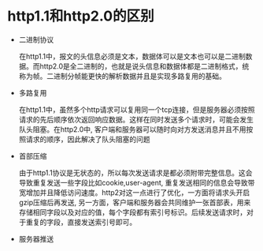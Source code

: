 # http1.1和http2.0的区别

- 二进制协议

  在http1.1中，报文的头信息必须是文本，数据体可以是文本也可以是二进制数据。而http2.0是全二进制的，也就是说头信息和数据体都是二进制格式，统称为帧。二进制分帧能更快的解析数据并且是实现多路复用的基础。

- 多路复用

  在http1.1中，虽然多个http请求可以复用同一个tcp连接，但是服务器必须按照请求的先后顺序依次返回响应数据。这样在同时发送多个请求时，可能会发生队头阻塞。在http2.0中, 客户端和服务器可以随时向对方发送消息并且不用按照请求的顺序，因此解决了队头阻塞的问题

- 首部压缩

  由于http1.1协议是无状态的，所以每次发送请求是都必须附带完整信息。这会导致重复发送一些字段比如cookie,user-agent, 重复发送相同的信息会导致带宽增加并且降低访问速度。http2对这一点进行了优化，一方面将请求头开启gzip压缩后再发送, 另一方面，客户端和服务器会共同维护一张首部表，用来存储相同字段以及对应的值，每个字段都有索引号标识。后续发送请求时，对于重复的字段，直接发送索引号即可。

- 服务器推送

  